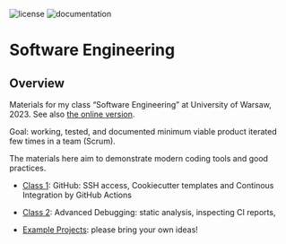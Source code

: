 ![license](https://img.shields.io/pypi/l/fpvgcc.svg?color=blue)
![documentation](https://github.com/maciejskorski/software_engineering/actions/workflows/documentation.yaml/badge.svg)

# Software Engineering

## Overview

Materials for my class “Software Engineering” at University of Warsaw, 2023. See also [the online version](https://maciejskorski.github.io/software_engineering).

Goal: working, tested, and documented minimum viable product iterated few times in a team (Scrum).

The materials here aim to demonstrate modern coding tools and good practices.

* [Class 1](docs/modern_dev_environ.md): GitHub: SSH access, Cookiecutter templates and Continous Integration by GitHub Actions
* [Class 2](docs/advanced_debugging.md): Advanced Debugging: static analysis, inspecting CI reports, 

* [Example Projects](docs/project_ideas.md): please bring your own ideas!